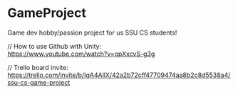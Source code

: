 # GameProject
Game dev hobby/passion project for us SSU CS students!

// How to use Github with Unity:    
https://www.youtube.com/watch?v=qpXxcvS-g3g

// Trello board invite:
https://trello.com/invite/b/IgA4AllX/42a2b72cff47709474aa8b2c8d5538a4/ssu-cs-game-project

